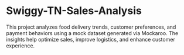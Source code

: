 # Swiggy-TN-Sales-Analysis
This project analyzes food delivery trends, customer preferences, and payment behaviors using a mock dataset generated via Mockaroo. The insights help optimize sales, improve logistics, and enhance customer experience.

